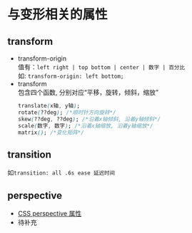 # 与变形相关的属性

## transform
- transform-origin  
  值有：`left right | top bottom | center | 数字 | 百分比`  
  如: `transform-origin: left bottom;`
- transform  
  包含四个函数, 分别对应“平移，旋转，倾斜，缩放”
  ```css
  translate(x轴, y轴);
  rotate(??deg); /*顺时针方向旋转*/
  skew(??deg, ??deg); /*沿着x轴倾斜, 沿着y轴倾斜*/
  scale(数字, 数字); /*沿着x轴缩放, 沿着y轴缩放*/
  matrix(); /*变化矩阵*/
  ```

## transition
  如`transition: all .6s ease 延迟时间`

## perspective
- [CSS perspective 属性](http://www.softwhy.com/article-10123-1.html)
- 待补充
